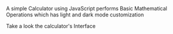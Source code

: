 A simple Calculator using JavaScript performs Basic Mathematical Operations which has light and dark mode customization 

Take a look the calculator's Interface

